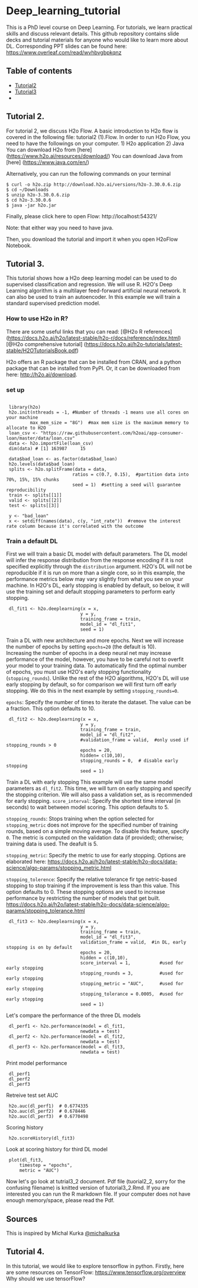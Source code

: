 # Deep_learning_tutorial
This is a PhD level course on Deep Learning. For tutorials, we learn practical skills and discuss relevant details. This github repository contains slide decks and tutorial materials for anyone who would like to learn more about DL. Corresponding PPT slides can be found here: https://www.overleaf.com/read/wvhbvgbpkqnz

## Table of contents
* [Tutorial2](#Tutorial2)
* [Tutorial3](#Tutorial3)
* 

## Tutorial 2.
For tutorial 2, we discuss H2o Flow. A basic introduction to H2o flow is covered in the following file: tutorial2 (1).Flow.
In order to run H2o Flow, you need to have the followings on your computer. 1) H2o application 2) Java
You can download H2o from [here] (https://www.h2o.ai/resources/download/)
You can download Java from [here] (https://www.java.com/en/)

Alternatively, you can run the following commands on your terminal
```
$ curl -o h2o.zip http://download.h2o.ai/versions/h2o-3.30.0.6.zip
$ cd ~/Downloads
$ unzip h2o-3.30.0.6.zip
$ cd h2o-3.30.0.6
$ java -jar h2o.jar
```
Finally, please click here to open Flow: http://localhost:54321/

Note: that either way you need to have java. 

Then, you download the tutorial and import it when you open H2oFlow Notebook. 

## Tutorial 3. 
This tutorial shows how a H2o deep learning model can be used to do supervised classification and regression. We will use R.  H2O's Deep Learning algorithm is a multilayer feed-forward artificial neural network. It can also be used to train an autoencoder. In this example we will train a standard supervised prediction model.

### How to use H2o in R?
There are some useful links that you can read: 
[@H2o R references] (https://docs.h2o.ai/h2o/latest-stable/h2o-r/docs/reference/index.html)
[@H2o comprehensive tutorial] (https://docs.h2o.ai/h2o-tutorials/latest-stable/H2OTutorialsBook.pdf)

H2o offers an R package that can be installed from CRAN, and a python package that can be installed from PyPI. Or, it can be downloaded from here: http://h2o.ai/download.

### set up
```

 library(h2o)
 h2o.init(nthreads = -1, #Number of threads -1 means use all cores on your machine
         max_mem_size = "8G")  #max mem size is the maximum memory to allocate to H2O
 loan_csv <- "https://raw.githubusercontent.com/h2oai/app-consumer-loan/master/data/loan.csv"
 data <- h2o.importFile(loan_csv)
 dim(data) # [1] 163987     15

 data$bad_loan <- as.factor(data$bad_loan)
 h2o.levels(data$bad_loan)
 splits <- h2o.splitFrame(data = data, 
                         ratios = c(0.7, 0.15),  #partition data into 70%, 15%, 15% chunks
                         seed = 1)  #setting a seed will guarantee reproducibility
 train <- splits[[1]]
 valid <- splits[[2]]
 test <- splits[[3]]

 y <- "bad_loan"
 x <- setdiff(names(data), c(y, "int_rate"))  #remove the interest rate column because it's correlated with the outcome
```


 ### Train a default DL
 First we will train a basic DL model with default parameters. The DL model will infer the response 
 distribution from the response encoding if it is not specified explicitly through the `distribution` 
 argument.  H2O's DL will not be reproducible if it is run on more than a single core, so in this example,  the performance metrics below may vary slightly from what you see on your machine.
 In H2O's DL, early stopping is enabled by default, so below, it will use the training set and 
 default stopping parameters to perform early stopping.

```
 dl_fit1 <- h2o.deeplearning(x = x,
                            y = y,
                            training_frame = train,
                            model_id = "dl_fit1",
                            seed = 1)
```

 Train a DL with new architecture and more epochs.
 Next we will increase the number of epochs by setting `epochs=20` (the default is 10).  
 Increasing the number of epochs in a deep neural net may increase performance of the model, however, 
 you have to be careful not to overfit your model to your training data.  To automatically find the optimal number of epochs, you must use H2O's early stopping functionality (`stopping_rounds`).  Unlike the rest of the H2O algorithms, H2O's DL will use early stopping by default, so for comparison we will first turn off early stopping.  We do this in the next example  by setting `stopping_rounds=0`.

`epochs`: Specify the number of times to iterate the dataset. The value can be a fraction. This option defaults to 10. 

```
 dl_fit2 <- h2o.deeplearning(x = x,
                            y = y,
                            training_frame = train,
                            model_id = "dl_fit2",
                            #validation_frame = valid,  #only used if stopping_rounds > 0
                            epochs = 20,
                            hidden= c(10,10),
                            stopping_rounds = 0,  # disable early stopping
                            seed = 1)
```

 Train a DL with early stopping
 This example will use the same model parameters as `dl_fit2`. This time, we will turn on 
 early stopping and specify the stopping criterion.  We will also pass a validation set, as is
 recommended for early stopping.
 `score_interval`: Specify the shortest time interval (in seconds) to wait between model scoring. This option defaults to 5.
 
 `stopping_rounds`: Stops training when the option selected for `stopping_metric` does not improve for the specified number of training rounds, based on a simple moving average. To disable this feature, specify `0`. The metric is computed on the validation data (if provided); otherwise; training data is used. The deafult is 5.
 
 `stopping_metric`: Specify the metric to use for early stopping. Options are elaborated here: https://docs.h2o.ai/h2o/latest-stable/h2o-docs/data-science/algo-params/stopping_metric.html
 
 `stopping_tolerence`: Specify the relative tolerance fir tge netric-based stopping to stop training if the improvement is less than this value. This option defaults to 0. These stopping options are used to increase performance by restricting the number of models that get built. 
 https://docs.h2o.ai/h2o/latest-stable/h2o-docs/data-science/algo-params/stopping_tolerance.html

```
 dl_fit3 <- h2o.deeplearning(x = x,
                            y = y,
                            training_frame = train,
                            model_id = "dl_fit3",
                            validation_frame = valid,  #in DL, early stopping is on by default
                            epochs = 20,
                            hidden = c(10,10),
                            score_interval = 1,           #used for early stopping
                            stopping_rounds = 3,          #used for early stopping
                            stopping_metric = "AUC",      #used for early stopping
                            stopping_tolerance = 0.0005,  #used for early stopping
                            seed = 1)
```

Let's compare the performance of the three DL models

```
 dl_perf1 <- h2o.performance(model = dl_fit1,
                            newdata = test)
 dl_perf2 <- h2o.performance(model = dl_fit2,
                            newdata = test)
 dl_perf3 <- h2o.performance(model = dl_fit3,
                            newdata = test)
```

Print model performance
```
 dl_perf1
 dl_perf2
 dl_perf3
```
Retreive test set AUC

```
 h2o.auc(dl_perf1)  # 0.6774335
 h2o.auc(dl_perf2)  # 0.678446
 h2o.auc(dl_perf3)  # 0.6770498
```
Scoring history
```
 h2o.scoreHistory(dl_fit3)
```
Look at scoring history for third DL model
```
 plot(dl_fit3, 
     timestep = "epochs", 
     metric = "AUC")
```
Now let's go look at tutrial3_2 document. Pdf file (tuorial2_2, sorry for the confusing filename) is knitted version of tutorial3_2.Rmd. If you are interested you can run the R markdown file. If your computer does not have enough memory/space, please read the Pdf. 

## Sources
This is inspired by Michal Kurka [@michalkurka](https://github.com/h2oai/h2o-tutorials/blob/master/h2o-open-tour-2016/chicago/intro-to-h2o.R)

## Tutorial 4.
In this tutorial, we would like to explore tensorflow in python.
Firstly, here are some resources on TensorFlow: https://www.tensorflow.org/overview
Why should we use tensorFlow?

